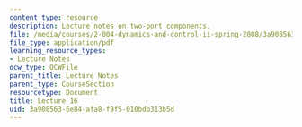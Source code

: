 ```yaml
---
content_type: resource
description: Lecture notes on two-port components.
file: /media/courses/2-004-dynamics-and-control-ii-spring-2008/3a9085636e84afa8f9f5010bdb313b5d_lecture_16.pdf
file_type: application/pdf
learning_resource_types:
- Lecture Notes
ocw_type: OCWFile
parent_title: Lecture Notes
parent_type: CourseSection
resourcetype: Document
title: Lecture 16
uid: 3a908563-6e84-afa8-f9f5-010bdb313b5d
---
```

